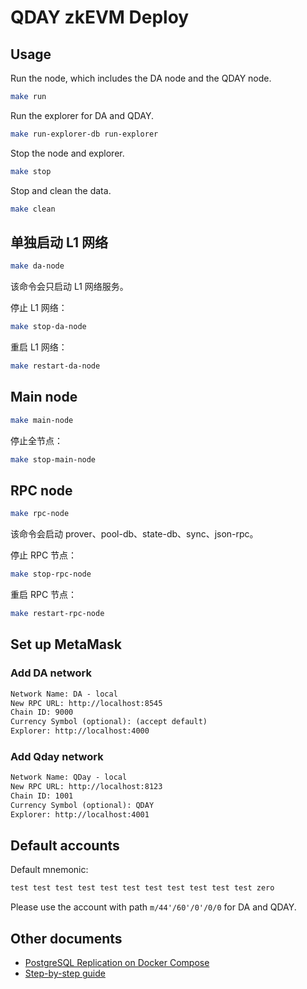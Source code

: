 # QDAY zkEVM Deploy

## Usage

Run the node, which includes the DA node and the QDAY node.

```bash
make run
```

Run the explorer for DA and QDAY.

```bash
make run-explorer-db run-explorer
```

Stop the node and explorer.

```bash
make stop
```

Stop and clean the data.

```bash
make clean
```

## 单独启动 L1 网络

```sh
make da-node
```

该命令会只启动 L1 网络服务。

停止 L1 网络：
```sh
make stop-da-node
```

重启 L1 网络：
```sh
make restart-da-node
```

## Main node

```sh
make main-node
```

停止全节点：
```sh
make stop-main-node
```

## RPC node

```sh
make rpc-node
```

该命令会启动 prover、pool-db、state-db、sync、json-rpc。

停止 RPC 节点：
```sh
make stop-rpc-node
```

重启 RPC 节点：
```sh
make restart-rpc-node
```

## Set up MetaMask

### Add DA network

```txt
Network Name: DA - local
New RPC URL: http://localhost:8545
Chain ID: 9000
Currency Symbol (optional): (accept default)
Explorer: http://localhost:4000
```

### Add Qday network

```txt
Network Name: QDay - local
New RPC URL: http://localhost:8123
Chain ID: 1001
Currency Symbol (optional): QDAY
Explorer: http://localhost:4001
```


## Default accounts

Default mnemonic:

```txt
test test test test test test test test test test test zero
```

Please use the account with path `m/44'/60'/0'/0/0` for DA and QDAY.

## Other documents

- [PostgreSQL Replication on Docker Compose](docs/postgres.md)
- [Step-by-step guide](docs/step-by-step/README.md)